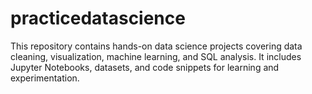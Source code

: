 # practicedatascience
This repository contains hands-on data science projects covering data cleaning, visualization, machine learning, and SQL analysis. It includes Jupyter Notebooks, datasets, and code snippets for learning and experimentation.
